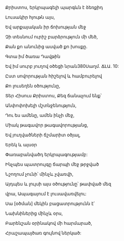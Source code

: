 Քրիստոս, երկրպագելի պարգևն է ձեռքիդ


Լուսակիր հյութն այս,


Եվ արքայական իր ճոխության մեջ


Չի տեսնում ուրիշ բարձրություն մի մեծ,


Քան քո անունից ասված քո խոսքը.


Գտա իմ ծառա Դավթին


Եվ իմ սուրբ յուղով օծեցի նրան380Սաղմ. ՃԼԱ. 10:


Ըստ սովորության հիշելով և համբուրելով


Քո լուսեղեն օծությունը,


Տեր Հիսուս Քրիստոս, Քեզ ճանաչում ենք՝


Անփոփոխելի մշտնջենություն,


Դու ես ամենը, ամեն ինչի մեջ,


Միակ թագավոր թագավորությանց,


Եվ յուղվածների ճշմարիտ օծյալ,


Երեկ և այսօր


Փառաբանվածդ երկրպագությամբ:


Ինչպես պատրույգը ճարպի մեջ թրջված


Նշողում չունի՝ մինչև չվառվի,


Այդպես և լույսի այս օծությունը՝ թափված մեզ


վրա, Ապագայում է լուսավառվելու:


Սա [օծման] մեկին բացատրությունն է՝


Նախնիներից մինչև օրս,


Բարենշան օրինակով մի հարմարած,


Հրաշապայծառ գույնով ներկած: